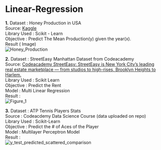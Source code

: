 # Linear-Regression   
**1.** Dataset : Honey Production in USA   
   Source: [Kaggle]( https://www.kaggle.com/jessicali9530/honey-production )  
   Library Used : Scikit - Learn   
   Objective : Predict The Mean Production(y) given the year(x).  
   Result ( Image)   
   ![Honey_Production](https://user-images.githubusercontent.com/45620309/80824795-c74db700-8bfc-11ea-94bb-efd1ccd2c0b9.png)
   
 **2.** Dataset : StreetEasy Manhattan Dataset from Codeacademy   
    Source: [Codeacademy StreetEasy: StreetEasy is New York City’s leading real estate marketplace — from studios to high-rises, Brooklyn          Heights to Harlem.](https://github.com/Codecademy/datasets/tree/master/streeteasy)  
    Library Used : Scikit Learn   
    Objective : Predict the Rent  
    Model : Multi Linear Regression  
    Result :    
    ![Figure_1](https://user-images.githubusercontent.com/45620309/80861499-9c12a880-8c8c-11ea-8e73-860fa030af38.png)    
    
 **3.** Dataset : ATP Tennis Players Stats  
     Source : Codeacdemy Data Science Course (data uploaded on repo)  
     Library Used : Scikit-Learn  
     Objective : Predict the # of Aces of the Player  
     Model : Multilayer Perceptron Model  
     Result :   
     ![y_test_predicted_scattered_comparison](https://user-images.githubusercontent.com/45620309/80924455-a7f28d80-8da6-11ea-876d-37a719a1bfcf.png)  
     
   
